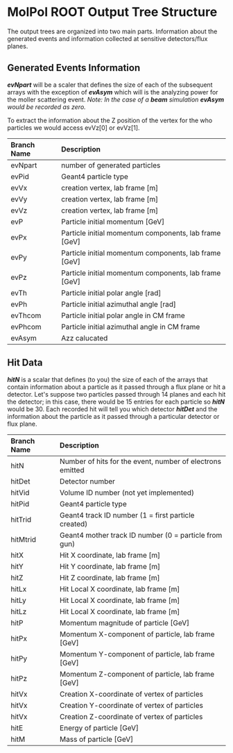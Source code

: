 # MolPol ROOT Output Tree Structure

The output trees are organized into two main parts. Information about the generated events and information collected at sensitive detectors/flux planes.

## Generated Events Information

**_evNpart_** will be a scaler that defines the size of each of the subsequent arrays with the exception of **_evAsym_** which will is the analyzing power for the moller scattering event. _Note: In the case of a **beam** simulation **evAsym** would be recorded as zero._

To extract the information about the Z position of the vertex for the who particles we would access evVz[0] or evVz[1].

| Branch Name | Description |
|:--------|:---------|
| evNpart |        number of generated particles	   |
| evPid		| Geant4 particle type	   |
| evVx	   | creation vertex, lab frame [m]	   |
| evVy		   |creation vertex, lab frame [m]	   |
| evVz	   |	creation vertex, lab frame [m]	   |
| evP	   |		Particle initial momentum [GeV]	   |
| evPx	   |	Particle initial momentum components, lab frame [GeV]	   |
| evPy	   |	Particle initial momentum components, lab frame [GeV]	   |
| evPz	   |	Particle initial momentum components, lab frame [GeV]	   |
| evTh	   |		Particle initial polar angle [rad]	   |
| evPh	   |		Particle initial azimuthal angle [rad]	   |
| evThcom	   |	Particle initial polar angle in CM frame	   |
| evPhcom	   |	Particle initial azimuthal angle in CM frame	   |
| evAsym   	   |      Azz calucated 	   |

## Hit Data

**_hitN_** is a scalar that defines (to you) the size of each of the arrays that contain information about a particle as it passed through a flux plane or hit a detector. Let's suppose two particles passed through 14 planes and each hit the detector; in this case, there would be 15 entries for each particle so **_hitN_** would be 30. Each recorded hit will tell you which detector **_hitDet_** and the information about the particle as it passed through a particular detector or flux plane.

| Branch Name | Description |
|:--------|:---------|
| hitN	| 	Number of hits for the event, number of electrons emitted | 
| hitDet	| 	Detector number| 
| hitVid	| 	Volume ID number (not yet implemented)| 
| hitPid	| 	Geant4 particle type| 
| hitTrid | 	Geant4 track ID number (1 = first particle created)| 
| hitMtrid	| Geant4 mother track ID number (0 = particle from gun)| 
| hitX | 	Hit X coordinate, lab frame [m]| 
| hitY | 	Hit Y coordinate, lab frame [m]| 
| hitZ | 	Hit Z coordinate, lab frame [m]| 
| hitLx |  	Hit Local X coordinate, lab frame [m]| 
| hitLy | Hit Local X coordinate, lab frame [m]| 
| hitLz  |   Hit Local X coordinate, lab frame [m]| 
| hitP	| Momentum magnitude of particle [GeV]| 
| hitPx	| Momentum X-component of particle, lab frame [GeV]| 
| hitPy	| Momentum Y-component of particle, lab frame [GeV]| 
| hitPz	| Momentum Z-component of particle, lab frame [GeV]| 
| hitVx | 	Creation X-coordinate of vertex of particles| 
| hitVx | 	Creation Y-coordinate of vertex of particles| 
| hitVx | 	Creation Z-coordinate of vertex of particles| 
| hitE	| 	Energy of particle [GeV]| 
| hitM	| 	Mass of particle [GeV]| 
